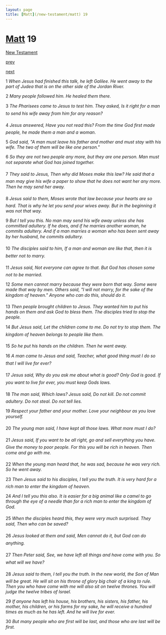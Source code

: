 ```yaml
---
layout: page
title: [Matt](/new-testament/matt) 19
---
```


# [Matt](/new-testament/matt) 19

[New Testament](/new-testament)


[prev](/new-testament/matt/matt-18.html)


[next](/new-testament/matt/matt-20.html)

1 _When Jesus had finished this talk, he left Galilee. He went away to the part of Judea that is on the other side of the Jordan River._

2 _Many people followed him. He healed them there._

3 _The Pharisees came to Jesus to test him. They asked, Is it right for a man to send his wife away from him for any reason?_

4 _Jesus answered, Have you not read this? From the time God first made people, he made them a man and a woman._

5 _God said, "A man must leave his father and mother and must stay with his wife. The two of them will be like one person."_

6 _So they are not two people any more, but they are one person. Man must not separate what God has joined together._

7 _They said to Jesus, Then why did Moses make this law? He said that a man may give his wife a paper to show that he does not want her any more. Then he may send her away._

8 _Jesus said to them, Moses wrote that law because your hearts are so hard. That is why he let you send your wives away. But in the beginning it was not that way._

9 _But I tell you this. No man may send his wife away unless she has committed adultery. If he does, and if he marries another woman, he commits adultery. And if a man marries a woman who has been sent away by her husband, he commits adultery._

10 _The disciples said to him, If a man and woman are like that, then it is better not to marry._

11 _Jesus said, Not everyone can agree to that. But God has chosen some not to be married._

12 _Some men cannot marry because they were born that way. Some were made that way by men. Others said, "I will not marry, for the sake of the kingdom of heaven." Anyone who can do this, should do it._

13 _Then people brought children to Jesus. They wanted him to put his hands on them and ask God to bless them. The disciples tried to stop the people._

14 _But Jesus said, Let the children come to me. Do not try to stop them. The kingdom of heaven belongs to people like them._

15 _So he put his hands on the children. Then he went away._

16 _A man came to Jesus and said, Teacher, what good thing must I do so that I will live for ever?_

17 _Jesus said, Why do you ask me about what is good? Only God is good. If you want to live for ever, you must keep Gods laws._

18 _The man said, Which laws? Jesus said, Do not kill. Do not commit adultery. Do not steal. Do not tell lies._

19 _Respect your father and your mother. Love your neighbour as you love yourself._

20 _The young man said, I have kept all those laws. What more must I do?_

21 _Jesus said, If you want to be all right, go and sell everything you have. Give the money to poor people. For this you will be rich in heaven. Then come and go with me._

22 _When the young man heard that, he was sad, because he was very rich. So he went away._

23 _Then Jesus said to his disciples, I tell you the truth. It is very hard for a rich man to enter the kingdom of heaven._

24 _And I tell you this also. It is easier for a big animal like a camel to go through the eye of a needle than for a rich man to enter the kingdom of God._

25 _When the disciples heard this, they were very much surprised. They said, Then who can be saved?_

26 _Jesus looked at them and said, Men cannot do it, but God can do anything._

27 _Then Peter said, See, we have left all things and have come with you. So what will we have?_

28 _Jesus said to them, I tell you the truth. In the new world, the Son of Man will be great.  He will sit on his throne of glory big chair of a king to rule. Then you who have come with me will also sit on twelve thrones. You will judge the twelve tribes of Israel._

29 _If anyone has left his house, his brothers, his sisters, his father, his mother, his children,  or his farms for my sake, he will receive a hundred times as much as he has left. And he will live for ever._

30 _But many people who are first will be last, and those who are last will be first._

